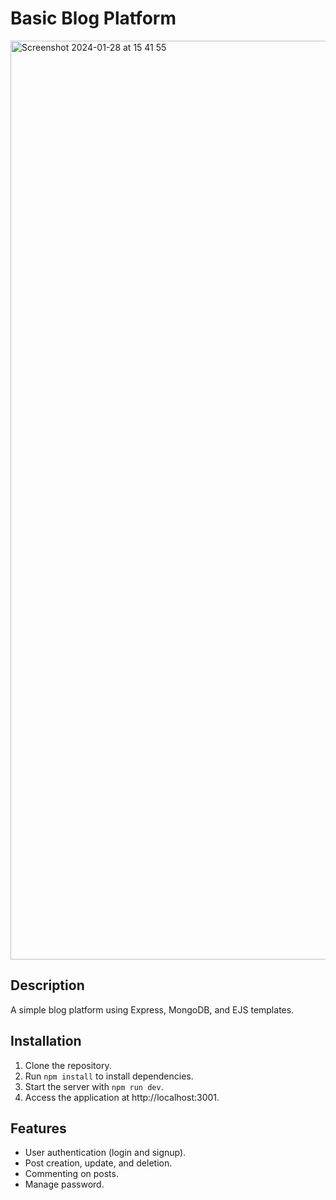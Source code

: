 # Basic Blog Platform
<img width="1470" alt="Screenshot 2024-01-28 at 15 41 55" src="https://github.com/garik10/Basic_Blog_Platform/assets/120120468/b7e2e321-c956-410c-b867-39452f86cc15">

## Description

A simple blog platform using Express, MongoDB, and EJS templates.

## Installation

1. Clone the repository.
2. Run `npm install` to install dependencies.
3. Start the server with `npm run dev`.
4. Access the application at http://localhost:3001.

## Features

- User authentication (login and signup).
- Post creation, update, and deletion.
- Commenting on posts.
- Manage password.
